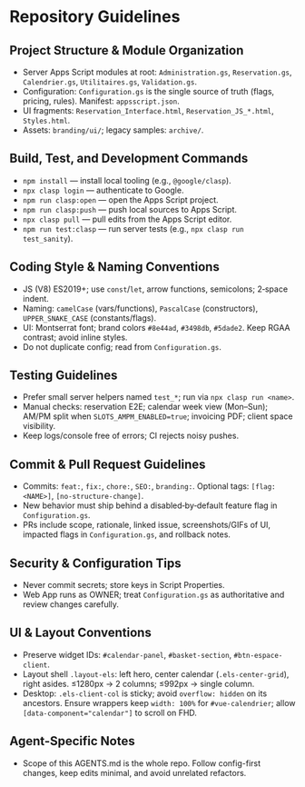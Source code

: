 # Repository Guidelines

## Project Structure & Module Organization
- Server Apps Script modules at root: `Administration.gs`, `Reservation.gs`, `Calendrier.gs`, `Utilitaires.gs`, `Validation.gs`.
- Configuration: `Configuration.gs` is the single source of truth (flags, pricing, rules). Manifest: `appsscript.json`.
- UI fragments: `Reservation_Interface.html`, `Reservation_JS_*.html`, `Styles.html`.
- Assets: `branding/ui/`; legacy samples: `archive/`.

## Build, Test, and Development Commands
- `npm install` — install local tooling (e.g., `@google/clasp`).
- `npx clasp login` — authenticate to Google.
- `npm run clasp:open` — open the Apps Script project.
- `npm run clasp:push` — push local sources to Apps Script.
- `npx clasp pull` — pull edits from the Apps Script editor.
- `npm run test:clasp` — run server tests (e.g., `npx clasp run test_sanity`).

## Coding Style & Naming Conventions
- JS (V8) ES2019+; use `const`/`let`, arrow functions, semicolons; 2‑space indent.
- Naming: `camelCase` (vars/functions), `PascalCase` (constructors), `UPPER_SNAKE_CASE` (constants/flags).
- UI: Montserrat font; brand colors `#8e44ad`, `#3498db`, `#5dade2`. Keep RGAA contrast; avoid inline styles.
- Do not duplicate config; read from `Configuration.gs`.

## Testing Guidelines
- Prefer small server helpers named `test_*`; run via `npx clasp run <name>`.
- Manual checks: reservation E2E; calendar week view (Mon–Sun); AM/PM split when `SLOTS_AMPM_ENABLED=true`; invoicing PDF; client space visibility.
- Keep logs/console free of errors; CI rejects noisy pushes.

## Commit & Pull Request Guidelines
- Commits: `feat:`, `fix:`, `chore:`, `SEO:`, `branding:`. Optional tags: `[flag:<NAME>]`, `[no-structure-change]`.
- New behavior must ship behind a disabled‑by‑default feature flag in `Configuration.gs`.
- PRs include scope, rationale, linked issue, screenshots/GIFs of UI, impacted flags in `Configuration.gs`, and rollback notes.

## Security & Configuration Tips
- Never commit secrets; store keys in Script Properties.
- Web App runs as OWNER; treat `Configuration.gs` as authoritative and review changes carefully.

## UI & Layout Conventions
- Preserve widget IDs: `#calendar-panel`, `#basket-section`, `#btn-espace-client`.
- Layout shell `.layout-els`: left hero, center calendar (`.els-center-grid`), right asides. ≤1280px → 2 columns; ≤992px → single column.
- Desktop: `.els-client-col` is sticky; avoid `overflow: hidden` on its ancestors. Ensure wrappers keep `width: 100%` for `#vue-calendrier`; allow `[data-component="calendar"]` to scroll on FHD.

## Agent-Specific Notes
- Scope of this AGENTS.md is the whole repo. Follow config-first changes, keep edits minimal, and avoid unrelated refactors.
